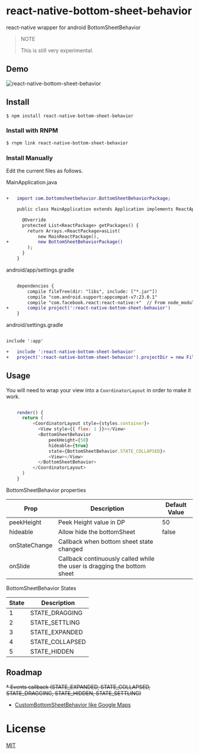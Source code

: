 # react-native-bottom-sheet-behavior
react-native wrapper for android BottomSheetBehavior

> NOTE
>
> This is still very experimental.


## Demo

![react-native-bottom-sheet-behavior](http://i.stack.imgur.com/lHAL9.gif)

## Install

`$ npm install react-native-bottom-sheet-behavior`

### Install with RNPM

`$ rnpm link react-native-bottom-sheet-behavior`

### Install Manually

Edit the current files as follows.

MainApplication.java

```diff

+   import com.bottomsheetbehavior.BottomSheetBehaviorPackage;

    public class MainApplication extends Application implements ReactApplication {

      @Override
      protected List<ReactPackage> getPackages() {
        return Arrays.<ReactPackage>asList(
            new MainReactPackage(),
+           new BottomSheetBehaviorPackage()
        );
      }
    }

```

android/app/settings.gradle


```diff

    dependencies {
        compile fileTree(dir: "libs", include: ["*.jar"])
        compile "com.android.support:appcompat-v7:23.0.1"
        compile "com.facebook.react:react-native:+"  // From node_modules
+       compile project(':react-native-bottom-sheet-behavior')
    }

```

android/settings.gradle

```diff

include ':app'

+   include ':react-native-bottom-sheet-behavior'
+   project(':react-native-bottom-sheet-behavior').projectDir = new File(rootProject.projectDir, '../node_modules/react-native-bottom-sheet-behavior/android')


```

## Usage

You will need to wrap your view into a `CoordinatorLayout` in order to make it work.

```js

    render() {
      return (
          <CoordinatorLayout style={styles.container}>
            <View style={{ flex: 1 }}></View>
            <BottomSheetBehavior
                peekHeight={50}
                hideable={true}
                state={BottomSheetBehavior.STATE_COLLAPSED}>
                <View></View>
            </BottomSheetBehavior>
          </CoordinatorLayout>
      )
    }

```

BottomSheetBehavior properties

| Prop            | Description                                                                | Default Value |
|-----------------|----------------------------------------------------------------------------|---------------|
| peekHeight      | Peek Height value in DP                                                    | 50            |
| hideable        | Allow hide the bottomSheet                                                 | false         |
| onStateChange   | Callback when bottom sheet state changed                                   |               |
| onSlide         | Callback continuously called while the user is dragging the bottom sheet   |               |


BottomSheetBehavior States

| State | Description     |
|-------|-----------------|
| 1     | STATE_DRAGGING  |
| 2     | STATE_SETTLING  |
| 3     | STATE_EXPANDED  |
| 4     | STATE_COLLAPSED |
| 5     | STATE_HIDDEN    |

## Roadmap

~~* Events callback (STATE_EXPANDED, STATE_COLLAPSED, STATE_DRAGGING, STATE_HIDDEN, STATE_SETTLING)~~
* [CustomBottomSheetBehavior like Google Maps](https://github.com/miguelhincapie/CustomBottomSheetBehavior)


# License

[MIT](./LICENSE)

